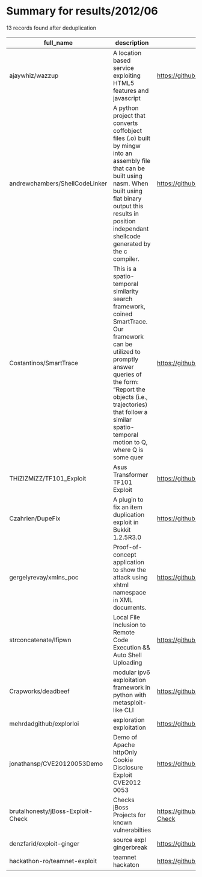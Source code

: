 
# Summary for results/2012/06
    
13 records found after deduplication

| full_name | description | html_url | matched_list | matched_count | pushed_at | size | stargazers_count | language | forks_count |
|-----------------------------------|------------------------------------------------------------------------------------------------------------------------------------------------------------------------------------------------------------------------------------------------------------------|------------------------------------------------------|---------------------------|-----------------|---------------------------|--------|--------------------|------------|---------------|
| ajaywhiz/wazzup | A location based service exploiting HTML5 features and javascript | https://github.com/ajaywhiz/wazzup | ['exploit'] | 1 | 2012-06-14 15:24:43+00:00 | 489 | 3 | JavaScript | 2 |
| andrewchambers/ShellCodeLinker | A python project that converts coffobject files (.o) built by mingw into an assembly file that can be built using nasm. When built using flat binary output this results in position independant shellcode generated by the c compiler. | https://github.com/andrewchambers/ShellCodeLinker | ['shellcode'] | 1 | 2012-06-22 23:20:28+00:00 | 104 | 15 | Python | 0 |
| Costantinos/SmartTrace | This is a spatio-temporal similarity search framework, coined SmartTrace. Our framework can be utilized to promptly answer queries of the form: “Report the objects (i.e., trajectories) that follow a similar spatio-temporal motion to Q, where Q is some quer | https://github.com/Costantinos/SmartTrace | ['exploit'] | 1 | 2012-06-14 13:19:01+00:00 | 100 | 1 | | 0 |
| THiZIZMiZZ/TF101_Exploit | Asus Transformer TF101 Exploit | https://github.com/THiZIZMiZZ/TF101_Exploit | ['exploit'] | 1 | 2012-06-05 22:03:59+00:00 | 100 | 1 | nan | 0 |
| Czahrien/DupeFix | A plugin to fix an item duplication exploit in Bukkit 1.2.5R3.0 | https://github.com/Czahrien/DupeFix | ['exploit'] | 1 | 2012-06-08 06:27:42+00:00 | 94 | 1 | Java | 1 |
| gergelyrevay/xmlns_poc | Proof-of-concept application to show the attack using xhtml namespace in XML documents. | https://github.com/gergelyrevay/xmlns_poc | ['attack poc'] | 1 | 2012-06-10 15:38:03+00:00 | 96 | 1 | JavaScript | 0 |
| strconcatenate/lfipwn | Local File Inclusion to Remote Code Execution && Auto Shell Uploading | https://github.com/strconcatenate/lfipwn | ['remote code execution'] | 1 | 2012-06-11 22:02:40+00:00 | 96 | 1 | nan | 0 |
| Crapworks/deadbeef | modular ipv6 exploitation framework in python with metasploit-like CLI | https://github.com/Crapworks/deadbeef | ['exploit'] | 1 | 2012-06-14 21:46:49+00:00 | 116 | 2 | | 3 |
| mehrdadgithub/explorloi | exploration exploitation | https://github.com/mehrdadgithub/explorloi | ['exploit'] | 1 | 2012-06-19 16:58:11+00:00 | 96 | 1 | nan | 0 |
| jonathansp/CVE20120053Demo | Demo of Apache httpOnly Cookie Disclosure Exploit CVE2012 0053 | https://github.com/jonathansp/CVE20120053Demo | ['cve-2', 'exploit'] | 2 | 2012-06-22 22:46:41+00:00 | 100 | 2 | Perl | 0 |
| brutalhonesty/jBoss-Exploit-Check | Checks jBoss Projects for known vulnerabilties | https://github.com/brutalhonesty/jBoss-Exploit-Check | ['exploit'] | 1 | 2012-06-26 02:57:44+00:00 | 96 | 1 | Python | 2 |
| denzfarid/exploit-ginger | source expl gingerbreak | https://github.com/denzfarid/exploit-ginger | ['exploit'] | 1 | 2012-06-27 12:40:04+00:00 | 100 | 2 | nan | 1 |
| hackathon-ro/teamnet-exploit | teamnet hackaton | https://github.com/hackathon-ro/teamnet-exploit | ['exploit'] | 1 | 2012-06-16 18:41:11+00:00 | 66 | 0 | Ruby | 0 |
